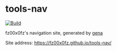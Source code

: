 # tools-nav

[![Build](https://github.com/fz00x0fz/tools-nav/actions/workflows/generate.yml/badge.svg)](https://github.com/fz00x0fz/tools-nav/actions/workflows/generate.yml)

fz00x0fz's navigation site, generated by [gena](https://github.com/x1ah/gena)

Site address: https://fz00x0fz.github.io/tools-nav/